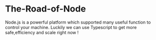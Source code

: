 # The-Road-of-Node
Node.js is a powerful platform which supported many useful function to control your machine. Luckily we can use Typescript to get more safe,efficiency and scale right now !
